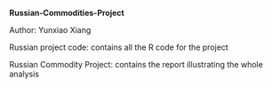 **Russian-Commodities-Project**

Author: Yunxiao Xiang

Russian project code: contains all the R code for the project

Russian Commodity Project: contains the report illustrating the whole analysis
